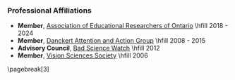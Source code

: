 ### Professional Affiliations

-   **Member**, [Association of Educational Researchers of Ontario](https://www.aero-aoce.org) \hfill 2018 - 2024
-   **Member**, [Danckert Attention and Action Group](http://thedaag.uwaterloo.ca/) \hfill 2008 - 2015
-   **Advisory Council**, [Bad Science Watch](http://badsciencewatch.ca)  \hfill 2012
-   **Member**, [Vision Sciences Society](VisionSciences.ca)  \hfill 2006

\pagebreak[3]
